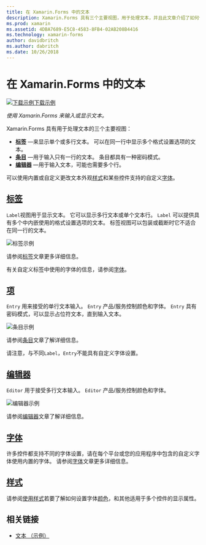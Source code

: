 ```yaml
---
title: 在 Xamarin.Forms 中的文本
description: Xamarin.Forms 具有三个主要视图，用于处理文本，并且此文章介绍了如何使用它们来输入和 Xamarin.Forms 应用程序中显示的文本。
ms.prod: xamarin
ms.assetid: 4DBA7689-E5C8-4583-8FB4-02AB208B4416
ms.technology: xamarin-forms
author: davidbritch
ms.author: dabritch
ms.date: 10/26/2018
---
```


# <a name="text-in-xamarinforms"></a>在 Xamarin.Forms 中的文本

[![下载示例](~/media/shared/download.png)下载示例](https://developer.xamarin.com/samples/xamarin-forms/UserInterface/Text)

_使用 Xamarin.Forms 来输入或显示文本。_

Xamarin.Forms 具有用于处理文本的三个主要视图：

- **[标签](#Label)** &mdash;来显示单个或多行文本。 可以在同一行中显示多个格式设置选项的文本。
- **[条目](#Entry)** &mdash;用于输入只有一行的文本。 条目都具有一种密码模式。
- **[编辑器](#Editor)** &mdash;用于输入文本，可能也需要多个行。

可以使用内置或自定义更改文本外观[样式](#Styles)和某些控件支持的自定义[字体](#Fonts)。

<a name="Label" />

## <a name="labellabelmd"></a>[标签](label.md)

`Label`视图用于显示文本。 它可以显示多行文本或单个文本行。 `Label` 可以提供具有多个中内嵌使用的格式设置选项的文本。 标签视图可以包装或截断时它不适合在同一行的文本。

![](images/label.png "标签示例")

请参阅[标签](label.md)文章更多详细信息。

有关自定义标签中使用的字体的信息，请参阅[字体](fonts.md)。

<a name="Entry" />

## <a name="entryentrymd"></a>[项](entry.md)

`Entry` 用来接受的单行文本输入。 `Entry` 产品/服务控制颜色和字体。 `Entry` 具有密码模式，可以显示占位符文本，直到输入文本。

![](images/entry.png "条目示例")

请参阅[条目](entry.md)文章了解详细信息。

请注意，与不同`Label`，`Entry`不能具有自定义字体设置。

<a name="Editor" />

## <a name="editoreditormd"></a>[编辑器](editor.md)

`Editor` 用于接受多行文本输入。 `Editor` 产品/服务控制颜色和字体。

![](images/editor.png "编辑器示例")

请参阅[编辑器](editor.md)文章了解详细信息。

<a name="Fonts" />

## <a name="fontsfontsmd"></a>[字体](fonts.md)

许多控件都支持不同的字体设置，请在每个平台或您的应用程序中包含的自定义字体使用内置的字体。 请参阅[字体](fonts.md)文章更多详细信息。

<a name="Styles" />

## <a name="stylesstylesmd"></a>[样式](styles.md)

请参阅[使用样式](~/xamarin-forms/user-interface/styles/index.md)若要了解如何设置字体[颜色](~/xamarin-forms/user-interface/colors.md)，和其他适用于多个控件的显示属性。

## <a name="related-links"></a>相关链接

- [文本 （示例）](https://developer.xamarin.com/samples/xamarin-forms/UserInterface/Text)
